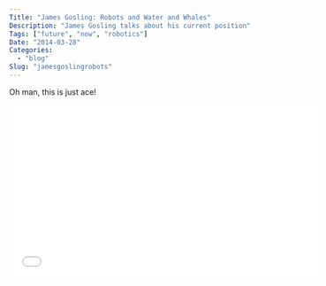 ```yaml
---
Title: "James Gosling: Robots and Water and Whales"
Description: "James Gosling talks about his current position"
Tags: ["future", "now", "robotics"]
Date: "2014-03-28"
Categories:
  - "blog"
Slug: "jamesgoslingrobots"
---
```


Oh man, this is just ace!

<div class="video-container">
<iframe width="560" height="315" src="//www.youtube.com/embed/r95vcr7G5EM" frameborder="0" allowfullscreen></iframe>
</div>
